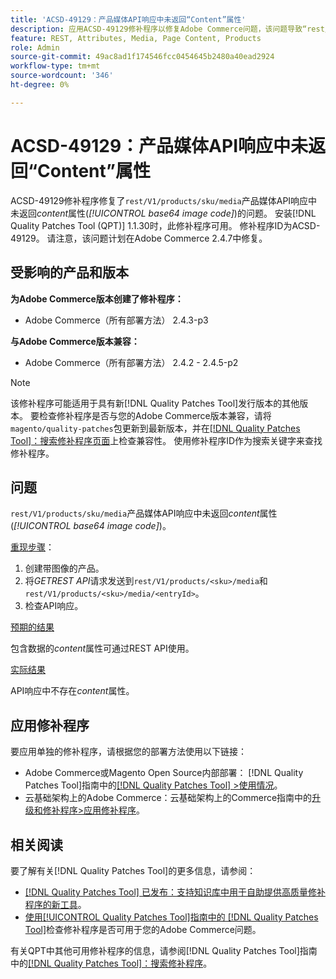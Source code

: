 ```yaml
---
title: 'ACSD-49129：产品媒体API响应中未返回“Content”属性'
description: 应用ACSD-49129修补程序以修复Adobe Commerce问题，该问题导致“rest/V1/products/sku/media”产品媒体API响应中未返回*content*属性（*base64图像代码*）。
feature: REST, Attributes, Media, Page Content, Products
role: Admin
source-git-commit: 49ac8ad1f174546fcc0454645b2480a40ead2924
workflow-type: tm+mt
source-wordcount: '346'
ht-degree: 0%

---
```


# ACSD-49129：产品媒体API响应中未返回“Content”属性

ACSD-49129修补程序修复了`rest/V1/products/sku/media`产品媒体API响应中未返回&#x200B;*content*&#x200B;属性(*[!UICONTROL base64 image code]*)的问题。 安装[!DNL Quality Patches Tool (QPT)] 1.1.30时，此修补程序可用。 修补程序ID为ACSD-49129。 请注意，该问题计划在Adobe Commerce 2.4.7中修复。

## 受影响的产品和版本

**为Adobe Commerce版本创建了修补程序：**

* Adobe Commerce（所有部署方法） 2.4.3-p3

**与Adobe Commerce版本兼容：**

* Adobe Commerce（所有部署方法） 2.4.2 - 2.4.5-p2

>[!NOTE]
>
>该修补程序可能适用于具有新[!DNL Quality Patches Tool]发行版本的其他版本。 要检查修补程序是否与您的Adobe Commerce版本兼容，请将`magento/quality-patches`包更新到最新版本，并在[[!DNL Quality Patches Tool]：搜索修补程序页面](https://experienceleague.adobe.com/tools/commerce-quality-patches/index.html)上检查兼容性。 使用修补程序ID作为搜索关键字来查找修补程序。

## 问题

`rest/V1/products/sku/media`产品媒体API响应中未返回&#x200B;*content*&#x200B;属性(*[!UICONTROL base64 image code]*)。

<u>重现步骤</u>：

1. 创建带图像的产品。
1. 将&#x200B;*GETREST API*&#x200B;请求发送到`rest/V1/products/<sku>/media`和`rest/V1/products/<sku>/media/<entryId>`。
1. 检查API响应。

<u>预期的结果</u>

包含数据的&#x200B;*content*&#x200B;属性可通过REST API使用。

<u>实际结果</u>

API响应中不存在&#x200B;*content*&#x200B;属性。

## 应用修补程序

要应用单独的修补程序，请根据您的部署方法使用以下链接：

* Adobe Commerce或Magento Open Source内部部署： [!DNL Quality Patches Tool]指南中的[[!DNL Quality Patches Tool] >使用情况](https://experienceleague.adobe.com/docs/commerce-operations/tools/quality-patches-tool/usage.html)。
* 云基础架构上的Adobe Commerce：云基础架构上的Commerce指南中的[升级和修补程序>应用修补程序](https://experienceleague.adobe.com/docs/commerce-cloud-service/user-guide/develop/upgrade/apply-patches.html)。

## 相关阅读

要了解有关[!DNL Quality Patches Tool]的更多信息，请参阅：

* [[!DNL Quality Patches Tool] 已发布：支持知识库中用于自助提供高质量修补程序的新工具](https://experienceleague.adobe.com/en/docs/commerce-knowledge-base/kb/announcements/commerce-announcements/magento-quality-patches-released-new-tool-to-self-serve-quality-patches)。
* [使用[!UICONTROL Quality Patches Tool]指南中的 [!DNL Quality Patches Tool]](/help/tools/quality-patches-tool/patches-available-in-qpt/check-patch-for-magento-issue-with-magento-quality-patches.md)检查修补程序是否可用于您的Adobe Commerce问题。


有关QPT中其他可用修补程序的信息，请参阅[!DNL Quality Patches Tool]指南中的[[!DNL Quality Patches Tool]：搜索修补程序](https://experienceleague.adobe.com/tools/commerce-quality-patches/index.html)。

